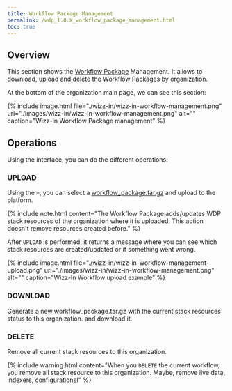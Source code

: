 ```yaml
---
title: Workflow Package Management
permalink: /wdp_1.0.X_workflow_package_management.html
toc: true
---
```


## Overview

This section shows the [Workflow Package](./wdp_1.0.X_workflow_package.html) Management. It allows to download, upload and delete the Workflow Packages by organization.

At the bottom of the organization main page, we can see this section:

{% include image.html file="./wizz-in/wizz-in-workflow-management.png" url="./images/wizz-in/wizz-in-workflow-management.png" alt="" caption="Wizz-In Workflow Package management" %}

## Operations

Using the interface, you can do the different operations:

### UPLOAD

Using the `+`, you can select a [workflow_package.tar.gz](./wdp_1.0.X_workflow_package.html) and upload to the platform.

{% include note.html content="The Workflow Package adds/updates WDP stack resources of the organization where it is uploaded. This action doesn't remove resources created before." %}

After `UPLOAD` is performed, it returns a message where you can see which stack resources are created/updated or if something went wrong.

{% include image.html file="./wizz-in/wizz-in-workflow-management-upload.png" url="./images/wizz-in/wizz-in-workflow-management.png" alt="" caption="Wizz-In Workflow upload example" %}

### DOWNLOAD

Generate a new workflow_package.tar.gz with the current stack resources status to this organization. and download it.

### DELETE

Remove all current stack resources to this organization.

{% include warning.html content="When you `DELETE` the current workflow, you remove all stack resource to this organization. Maybe, remove live data, indexers, configurations!" %}

